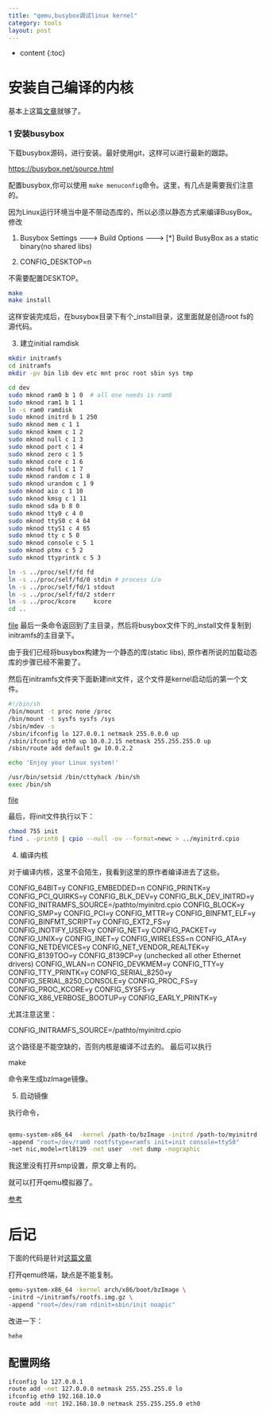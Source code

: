 ```yaml
---
title: "qemu,busybox调试linux kernel"
category: tools
layout: post
---
```


* content
{:toc}

# 安装自己编译的内核

基本上这篇[文章](http://www.cnblogs.com/senix/archive/2013/02/21/2921221.html)就够了。

### 1 安装busybox

下载busybox源码，进行安装。最好使用git，这样可以进行最新的跟踪。

https://busybox.net/source.html

配置busybox,你可以使用 `make menuconfig`命令。这里，有几点是需要我们注意的。

因为Linux运行环境当中是不带动态库的，所以必须以静态方式来编译BusyBox。修改

1. Busybox Settings --->
     Build Options --->
         [*] Build BusyBox as a static binary(no shared libs)

2. CONFIG_DESKTOP=n

不需要配置DESKTOP。

```bash
make
make install
```

这样安装完成后，在busybox目录下有个_install目录，这里面就是创造root fs的源代码。


3. 建立initial ramdisk



```bash
mkdir initramfs
cd initramfs
mkdir -pv bin lib dev etc mnt proc root sbin sys tmp

cd dev
sudo mknod ram0 b 1 0  # all one needs is ram0
sudo mknod ram1 b 1 1
ln -s ram0 ramdisk
sudo mknod initrd b 1 250
sudo mknod mem c 1 1
sudo mknod kmem c 1 2
sudo mknod null c 1 3
sudo mknod port c 1 4
sudo mknod zero c 1 5
sudo mknod core c 1 6
sudo mknod full c 1 7
sudo mknod random c 1 8
sudo mknod urandom c 1 9
sudo mknod aio c 1 10
sudo mknod kmsg c 1 11
sudo mknod sda b 8 0
sudo mknod tty0 c 4 0
sudo mknod ttyS0 c 4 64
sudo mknod ttyS1 c 4 65
sudo mknod tty c 5 0
sudo mknod console c 5 1
sudo mknod ptmx c 5 2
sudo mknod ttyprintk c 5 3

ln -s ../proc/self/fd fd
ln -s ../proc/self/fd/0 stdin # process i/o
ln -s ../proc/self/fd/1 stdout
ln -s ../proc/self/fd/2 stderr
ln -s ../proc/kcore     kcore
cd ..

```
[file](https://github.com/yuzibo/configure_file/blob/master/busybox/exe.sh)
最后一条命令返回到了主目录，然后将busybox文件下的_install文件复制到initramfs的主目录下。

由于我们已经将busybox构建为一个静态的库(static libs), 原作者所说的加载动态库的步骤已经不需要了。

然后在initramfs文件夹下面新建init文件，这个文件是kernel启动后的第一个文件。

```bash
#!/bin/sh
/bin/mount -t proc none /proc
/bin/mount -t sysfs sysfs /sys
/sbin/mdev -s
/sbin/ifconfig lo 127.0.0.1 netmask 255.0.0.0 up
/sbin/ifconfig eth0 up 10.0.2.15 netmask 255.255.255.0 up
/sbin/route add default gw 10.0.2.2

echo 'Enjoy your Linux system!'

/usr/bin/setsid /bin/cttyhack /bin/sh
exec /bin/sh
```
[file](https://github.com/yuzibo/configure_file/blob/master/busybox/init)

最后，将init文件执行以下：

```bash
chmod 755 init
find . -print0 | cpio --null -ov --format=newc > ../myinitrd.cpio
```

4. 编译内核

对于编译内核，这里不会陌生，我看到这里的原作者编译进去了这些。

CONFIG_64BIT=y
CONFIG_EMBEDDED=n
CONFIG_PRINTK=y
CONFIG_PCI_QUIRKS=y
CONFIG_BLK_DEV=y
CONFIG_BLK_DEV_INITRD=y
CONFIG_INITRAMFS_SOURCE=/pathto/myinitrd.cpio
CONFIG_BLOCK=y
CONFIG_SMP=y
CONFIG_PCI=y
CONFIG_MTTR=y
CONFIG_BINFMT_ELF=y
CONFIG_BINFMT_SCRIPT=y
CONFIG_EXT2_FS=y
CONFIG_INOTIFY_USER=y
CONFIG_NET=y
CONFIG_PACKET=y
CONFIG_UNIX=y
CONFIG_INET=y
CONFIG_WIRELESS=n
CONFIG_ATA=y
CONFIG_NETDEVICES=y
CONFIG_NET_VENDOR_REALTEK=y
CONFIG_8139TOO=y
CONFIG_8139CP=y (unchecked all other Ethernet drivers)
CONFIG_WLAN=n
CONFIG_DEVKMEM=y
CONFIG_TTY=y
CONFIG_TTY_PRINTK=y
CONFIG_SERIAL_8250=y
CONFIG_SERIAL_8250_CONSOLE=y
CONFIG_PROC_FS=y
CONFIG_PROC_KCORE=y
CONFIG_SYSFS=y
CONFIG_X86_VERBOSE_BOOTUP=y
CONFIG_EARLY_PRINTK=y



尤其注意这里：

CONFIG_INITRAMFS_SOURCE=/pathto/myinitrd.cpio

这个路径是不能空缺的，否则内核是编译不过去的。
最后可以执行

make

命令来生成bzImage镜像。

5. 启动镜像

执行命令，

```bash

qemu-system-x86_64  -kernel /path-to/bzImage -initrd /path-to/myinitrd.cpio
-append "root=/dev/ram0 rootfstype=ramfs init=init console=ttyS0"
-net nic,model=rtl8139 -net user  -net dump -nographic

```

我这里没有打开smp设置，原文章上有的。

就可以打开qemu模拟器了。

[参考](https://techblog.lankes.org/2015/05/01/My-Memo-to-build-a-custom-Linux-Kernel-for-Qemu/)


# 后记

下面的代码是针对[这篇文章](http://www.aftermath.cn/qemu_debug_debian.html)


打开qemu终端，缺点是不能复制。

```bash
qemu-system-x86_64 -kernel arch/x86/boot/bzImage \
-initrd ~/initramfs/rootfs.img.gz \
-append "root=/dev/ram rdinit=sbin/init noapic"
```
改进一下：

```bash
hehe
```

## 配置网络

```bash
ifconfig lo 127.0.0.1
route add -net 127.0.0.0 netmask 255.255.255.0 lo
ifconfig eth0 192.168.10.0
route add -net 192.168.10.0 netmask 255.255.255.0 eth0
```




